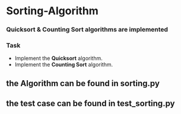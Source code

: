 # Sorting-Algorithm

### Quicksort & Counting Sort algorithms are implemented



### Task 
- Implement the __Quicksort__ algorithm.
- Implement the __Counting Sort__ algorithm.


## the Algorithm can be found in sorting.py
## the test case can be found in test_sorting.py

